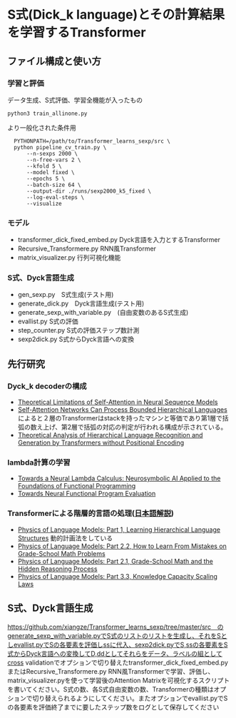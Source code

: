 # S式(Dick_k language)とその計算結果を学習するTransformer

## ファイル構成と使い方

### 学習と評価
データ生成、S式評価、学習全機能が入ったもの
```
python3 train_allinone.py
```
より一般化された条件用
```
  PYTHONPATH=/path/to/Transformer_learns_sexp/src \
  python pipeline_cv_train.py \
      --n-sexps 2000 \
      --n-free-vars 2 \
      --kfold 5 \
      --model fixed \
      --epochs 5 \
      --batch-size 64 \
      --output-dir ./runs/sexp2000_k5_fixed \
      --log-eval-steps \
      --visualize
```

### モデル
- transformer_dick_fixed_embed.py  Dyck言語を入力とするTransformer
- Recursive_Transformere.py RNN風Transformer
- matrix_visualizer.py 行列可視化機能
### S式、Dyck言語生成
- gen_sexp.py　S式生成(テスト用)
- generate_dick.py　Dyck言語生成(テスト用)
- generate_sexp_with_variable.py　(自由変数のあるS式生成)
- evallist.py S式の評価
- step_counter.py S式の評価ステップ数計測
- sexp2dick.py S式からDyck言語への変換

## 先行研究
### Dyck_k decoderの構成
- [Theoretical Limitations of Self-Attention in Neural Sequence Models](https://arxiv.org/abs/1906.06755)
- [Self-Attention Networks Can Process Bounded Hierarchical Languages](https://www.arxiv.org/abs/2105.11115)によると２層のTransformerはstackを持ったマシンと等価であり第1層で括弧の数え上げ、第2層で括弧の対応の判定が行われる構成が示されている。
- [Theoretical Analysis of Hierarchical Language Recognition and Generation by Transformers without Positional Encoding](https://arxiv.org/abs/2410.12413)
### lambda計算の学習
- [Towards a Neural Lambda Calculus: Neurosymbolic AI Applied to the Foundations of Functional Programming](https://arxiv.org/abs/2304.09276)
- [Towards Neural Functional Program Evaluation](https://arxiv.org/abs/2112.04630)
### Transformerによる階層的言語の処理([日本語解説](https://joisino.hatenablog.com/entry/physics))
- [Physics of Language Models: Part 1, Learning Hierarchical Language Structures](https://www.arxiv.org/abs/2305.13673v4) 動的計画法をしている
- [Physics of Language Models: Part 2.2, How to Learn From Mistakes on Grade-School Math Problems](https://arxiv.org/abs/2408.16293)
- [Physics of Language Models: Part 2.1, Grade-School Math and the Hidden Reasoning Process](https://arxiv.org/abs/2407.20311)
- [Physics of Language Models: Part 3.3, Knowledge Capacity Scaling Laws](https://arxiv.org/abs/2404.05405)



## S式、Dyck言語生成

https://github.com/xiangze/Transformer_learns_sexp/tree/master/src　のgenerate_sexp_with_variable.pyでS式のリストのリストを生成し、それをSとしevallist.pyでSの各要素を評価しssに代入、sexp2dick.pyでS,ssの各要素をS式からDyck言語への変換してD,ddとしてそれらをデータ、ラベルの組としてcross validationでオプションで切り替えたtransformer_dick_fixed_embed.pyまたはRecursive_Transformere.py RNN風Transformerで学習、評価し、matrix_visualizer.pyを使って学習後のAttention Matrixを可視化するスクリプトを書いてください。S式の数、各S式自由変数の数、Transformerの種類はオプションで切り替えられるようにしてください。またオプションでevallist.pyでSの各要素を評価終了までに要したステップ数をログとして保存してください